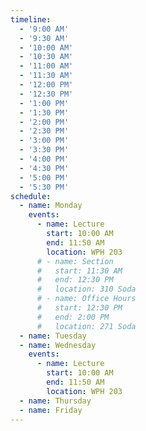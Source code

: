 ```yaml
---
timeline:
  - '9:00 AM'
  - '9:30 AM'
  - '10:00 AM'
  - '10:30 AM'
  - '11:00 AM'
  - '11:30 AM'
  - '12:00 PM'
  - '12:30 PM'
  - '1:00 PM'
  - '1:30 PM'
  - '2:00 PM'
  - '2:30 PM'
  - '3:00 PM'
  - '3:30 PM'
  - '4:00 PM'
  - '4:30 PM'
  - '5:00 PM'
  - '5:30 PM'
schedule:
  - name: Monday
    events:
      - name: Lecture
        start: 10:00 AM
        end: 11:50 AM
        location: WPH 203
      # - name: Section
      #   start: 11:30 AM
      #   end: 12:30 PM
      #   location: 310 Soda
      # - name: Office Hours
      #   start: 12:30 PM
      #   end: 2:00 PM
      #   location: 271 Soda
  - name: Tuesday
  - name: Wednesday
    events:
      - name: Lecture
        start: 10:00 AM
        end: 11:50 AM
        location: WPH 203
  - name: Thursday
  - name: Friday
---
```


